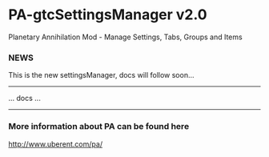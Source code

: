 PA-gtcSettingsManager v2.0
=====================

Planetary Annihilation Mod - Manage Settings, Tabs, Groups and Items

### NEWS ###
This is the new settingsManager, docs will follow soon...

***************************************************************************************************************************************************

... docs ...

***************************************************************************************************************************************************


### More information about PA can be found here
http://www.uberent.com/pa/
